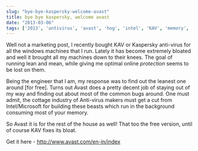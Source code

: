 ```yaml
---
slug: "bye-bye-kaspersky-welcome-avast"
title: bye bye kaspersky, welcome avast
date: "2013-03-06"
tags: ['2013', 'antivirus', 'avast', 'hog', 'intel', 'KAV', 'memory', 'microsoft', 'nexus', 'windows 7']
---
```

Well not a marketing post, I recently bought KAV or Kaspersky anti-virus for all the windows machines that I run. Lately it has become extremely bloated and well it brought all my machines down to their knees. The goal of running lean and mean, while giving me optimal online *protection* seems to be lost on them.

Being the engineer that I am, my response was to find out the leanest one around [for free]. Turns out Avast does a pretty decent job of staying out of my way and finding out about most of the common bugs around. One must admit, the cottage industry of Anti-virus makers must get a cut from Intel/Microsoft for building these beasts which run in the background consuming most of your memory.

So Avast it is for the rest of the house as well! That too the free version, until of course KAV fixes its bloat.

Get it here - http://www.avast.com/en-in/index
